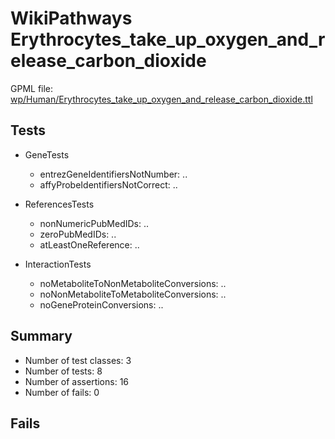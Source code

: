 # WikiPathways Erythrocytes_take_up_oxygen_and_release_carbon_dioxide

GPML file: [wp/Human/Erythrocytes_take_up_oxygen_and_release_carbon_dioxide.ttl](../wp/Human/Erythrocytes_take_up_oxygen_and_release_carbon_dioxide.ttl)

## Tests

* GeneTests
    * entrezGeneIdentifiersNotNumber: ..
    * affyProbeIdentifiersNotCorrect: ..

* ReferencesTests
    * nonNumericPubMedIDs: ..
    * zeroPubMedIDs: ..
    * atLeastOneReference: ..

* InteractionTests
    * noMetaboliteToNonMetaboliteConversions: ..
    * noNonMetaboliteToMetaboliteConversions: ..
    * noGeneProteinConversions: ..

## Summary

* Number of test classes: 3
* Number of tests: 8
* Number of assertions: 16
* Number of fails: 0

## Fails

